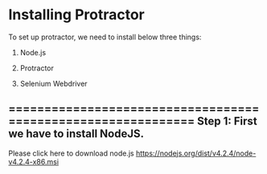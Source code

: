 Installing Protractor 
=====================
To set up protractor, we need to install below three things:

1. Node.js

2. Protractor

3. Selenium Webdriver

=============================================================
Step 1: First we have to install NodeJS. 
------
Please click here to download node.js https://nodejs.org/dist/v4.2.4/node-v4.2.4-x86.msi
